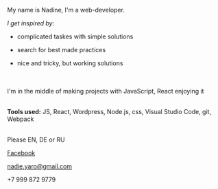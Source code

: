 My name is Nadine, I'm a web-developer. 

_I get inspired by:_

* complicated taskes with simple solutions

* search for best made practices

* nice and tricky, but working solutions


\
\
I'm in the middle of making projects with JavaScript, React enjoying it


\
**Tools used:** JS, React, Wordpress, Node.js, css, Visual Studio Code, git, Webpack 

\
Please EN, DE or RU

[Facebook](https://www.facebook.com/nadieyarovaya/)


nadie.yaro@gmail.com

+7 999 872 9779
